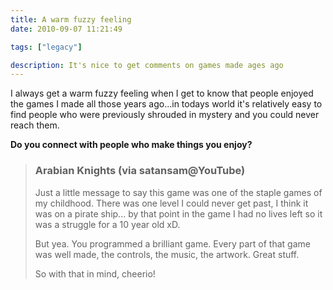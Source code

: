 ```yaml
---
title: A warm fuzzy feeling
date: 2010-09-07 11:21:49

tags: ["legacy"]

description: It's nice to get comments on games made ages ago
---
```


I always get a warm fuzzy feeling when I get to know that people enjoyed
the games I made all those years ago...in todays world it's relatively
easy to find people who were previously shrouded in mystery and you
could never reach them.

**Do you connect with people who make things you enjoy?**

> ### Arabian Knights (via satansam@YouTube)
>
> <div>
>
> Just a little message to say this game was one of the staple games of
> my childhood. There was one level I could never get past, I think it
> was on a pirate ship... by that point in the game I had no lives left
> so it was a struggle for a 10 year old xD.
>
> But yea. You programmed a brilliant game. Every part of that game was
> well made, the controls, the music, the artwork. Great stuff.
>
> So with that in mind, cheerio!
>
> </div>
